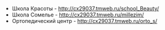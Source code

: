 - Школа Красоты - http://cx29037.tmweb.ru/school_Beauty/
- Школа Сомелье - http://cx29037.tmweb.ru/millezim/
- Ортопедический центр - http://cx29037.tmweb.ru/orto_s/
